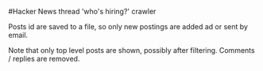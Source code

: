 #Hacker News thread 'who's hiring?' crawler

Posts id are saved to a file, so only new postings are added ad or sent by email. 

Note that only top level posts are shown, possibly after filtering. Comments / replies are removed.